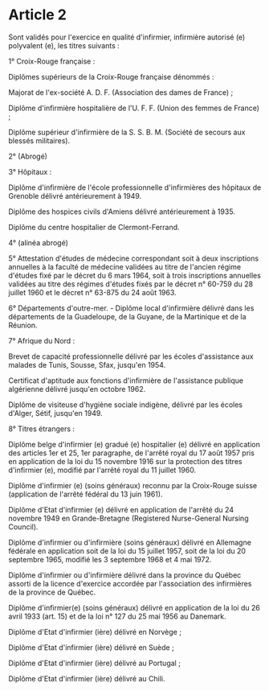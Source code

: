 # Article 2

Sont validés pour l'exercice en qualité d'infirmier, infirmière autorisé (e) polyvalent (e), les titres suivants :

1° Croix-Rouge française :

Diplômes supérieurs de la Croix-Rouge française dénommés :

Majorat de l'ex-société A. D. F. (Association des dames de France) ;

Diplôme d'infirmière hospitalière de l'U. F. F. (Union des femmes de France) ;

Diplôme supérieur d'infirmière de la S. S. B. M. (Société de secours aux blessés militaires).

2° (Abrogé)

3° Hôpitaux :

Diplôme d'infirmière de l'école professionnelle d'infirmières des hôpitaux de Grenoble délivré antérieurement à 1949.

Diplôme des hospices civils d'Amiens délivré antérieurement à 1935.

Diplôme du centre hospitalier de Clermont-Ferrand.

4° (alinéa abrogé)

5° Attestation d'études de médecine correspondant soit à deux inscriptions annuelles à la faculté de médecine validées au titre de l'ancien régime d'études fixé par le décret du 6 mars 1964, soit à trois inscriptions annuelles validées au titre des régimes d'études fixés par le décret n° 60-759 du 28 juillet 1960 et le décret n° 63-875 du 24 août 1963.

6° Départements d'outre-mer. - Diplôme local d'infirmière délivré dans les départements de la Guadeloupe, de la Guyane, de la Martinique et de la Réunion.

7° Afrique du Nord :

Brevet de capacité professionnelle délivré par les écoles d'assis­tance aux malades de Tunis, Sousse, Sfax, jusqu'en 1954.

Certificat d'aptitude aux fonctions d'infirmière de l'assistance publique algérienne délivré jusqu'en octobre 1962.

Diplôme de visiteuse d'hygiène sociale indigène, délivré par les écoles d'Alger, Sétif, jusqu'en 1949.

8° Titres étrangers :

Diplôme belge d'infirmier (e) gradué (e) hospitalier (e) délivré en application des articles 1er et 25, 1er paragraphe, de l'arrêté royal du 17 août 1957 pris en application de la loi du 15 novembre 1916 sur la protection des titres d'infirmier (e), modifié par l'arrêté royal du 11 juillet 1960.

Diplôme d'infirmier (e) (soins généraux) reconnu par la Croix-Rouge suisse (application de l'arrêté fédéral du 13 juin 1961).

Diplôme d'Etat d'infirmier (e) délivré en application de l'arrêté du 24 novembre 1949 en Grande-Bretagne (Registered Nurse-General Nursing Council).

Diplôme d'infirmier ou d'infirmière (soins généraux) délivré en Allemagne fédérale en application soit de la loi du 15 juillet 1957, soit de la loi du 20 septembre 1965, modifié les 3 septembre 1968 et 4 mai 1972.

Diplôme d'infirmier ou d'infirmière délivré dans la province du Québec assorti de la licence d'exercice accordée par l'association des infirmières de la province de Québec.

Diplôme d'infirmier(e) (soins généraux) délivré en application de la loi du 26 avril 1933 (art. 15) et de la loi n° 127 du 25 mai 1956 au Danemark.

Diplôme d'Etat d'infirmier (ière) délivré en Norvège ;

Diplôme d'Etat d'infirmier (ière) délivré en Suède ;

Diplôme d'Etat d'infirmier (ière) délivré au Portugal ;

Diplôme d'Etat d'infirmier (ière) délivré au Chili.
